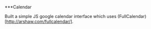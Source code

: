 ***Calendar

Built a simple JS google calendar interface which uses (FullCalendar)[http://arshaw.com/fullcalendar/].  
